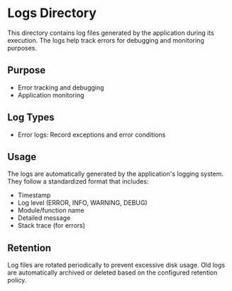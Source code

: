 # Logs Directory

This directory contains log files generated by the application during its execution. The logs help track errors for debugging and monitoring purposes.

## Purpose

- Error tracking and debugging
- Application monitoring

## Log Types

- Error logs: Record exceptions and error conditions

## Usage

The logs are automatically generated by the application's logging system. They follow a standardized format that includes:

- Timestamp
- Log level (ERROR, INFO, WARNING, DEBUG)
- Module/function name
- Detailed message
- Stack trace (for errors)

## Retention

Log files are rotated periodically to prevent excessive disk usage. Old logs are automatically archived or deleted based on the configured retention policy.
